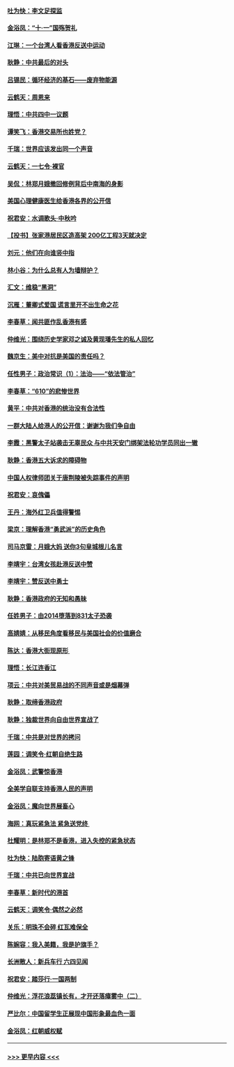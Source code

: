 #### [吐为快：李文足探监](../pages/nsc993/n11509622.md?t=09100333) 
#### [金浴凤：“十‧一”国殇贺礼](../pages/nsc993/n11509593.md?t=09100333) 
#### [江琳：一个台湾人看香港反送中运动](../pages/nsc993/n11509211.md?t=09100333) 
#### [耿静：中共最后的对头](../pages/nsc993/n11508308.md?t=09100333) 
#### [吕锡民：循环经济的基石——废弃物能源](../pages/nsc993/n11508212.md?t=09100333) 
#### [云鹤天：周恩来](../pages/nsc993/n11508055.md?t=09100333) 
#### [理悟：中共四中一议题](../pages/nsc993/n11507782.md?t=09100333) 
#### [谭笑飞：香港交易所也姓党？](../pages/nsc993/n11507753.md?t=09100333) 
#### [千瑞：世界应该发出同一个声音](../pages/nsc993/n11507290.md?t=09100333) 
#### [云鹤天：一七令‧裸官](../pages/nsc993/n11507177.md?t=09100333) 
#### [吴侃：林郑月娥撤回修例背后中南海的身影](../pages/nsc993/n11506876.md?t=09100333) 
#### [美国心理健康医生给香港各界的公开信](../pages/nsc993/n11506809.md?t=09100333) 
#### [祝君安：水调歌头‧中秋吟](../pages/nsc993/n11506758.md?t=09100333) 
#### [【投书】张家港居民区造高架 200亿工程3天就决定](../pages/nsc993/n11506682.md?t=09100333) 
#### [刘元：他们在向谁竖中指](../pages/nsc993/n11505384.md?t=09100333) 
#### [林小谷：为什么总有人为墙辩护？](../pages/nsc993/n11505226.md?t=09100333) 
#### [汇文：维稳“黑洞”](../pages/nsc993/n11504347.md?t=09100333) 
#### [沉雁：董卿式爱国 谎言里开不出生命之花](../pages/nsc993/n11503215.md?t=09100333) 
#### [李春草：闻共匪作乱香港有感](../pages/nsc993/n11503072.md?t=09100333) 
#### [仲维光：围绕历史学家邓之诚及黄现璠先生的私人回忆](../pages/nsc993/n11501330.md?t=09100333) 
#### [魏京生：美中对抗是美国的责任吗？](../pages/nsc993/n11500723.md?t=09100333) 
#### [任性男子：政治常识（1）：法治——“依法管治”](../pages/nsc993/n11500791.md?t=09100333) 
#### [李春草：“610”的悲惨世界](../pages/nsc993/n11501141.md?t=09100333) 
#### [黄平：中共对香港的统治没有合法性](../pages/nsc993/n11499473.md?t=09100333) 
#### [一群大陆人给港人的公开信：谢谢为我们争自由](../pages/nsc993/n11500402.md?t=09100333) 
#### [李霞：黑警太子站袭击无辜民众 与中共天安门绑架法轮功学员同出一辙](../pages/nsc993/n11499805.md?t=09100333) 
#### [耿静：香港五大诉求的障碍物](../pages/nsc993/n11497578.md?t=09100333) 
#### [中国人权律师团关于唐荆陵被失踪事件的声明](../pages/nsc993/n11500014.md?t=09100333) 
#### [祝君安：哀傀儡](../pages/nsc993/n11499776.md?t=09100333) 
#### [王丹：海外红卫兵值得警惕](../pages/nsc993/n11498138.md?t=09100333) 
#### [梁京：理解香港“勇武派”的历史角色](../pages/nsc993/n11498006.md?t=09100333) 
#### [司马京雷：月娥大妈  送你3句皇城根儿名言](../pages/nsc993/n11497885.md?t=09100333) 
#### [李靖宇：台湾女孩赴港反送中赞](../pages/nsc993/n11497721.md?t=09100333) 
#### [李靖宇：赞反送中勇士](../pages/nsc993/n11497452.md?t=09100333) 
#### [耿静：香港政府的无知和愚昧](../pages/nsc993/n11494238.md?t=09100333) 
#### [任姓男子：由2014堕落到831太子恐袭](../pages/nsc993/n11496683.md?t=09100333) 
#### [高婧婧：从移民角度看移民与美国社会的价值磨合](../pages/nsc993/n11495757.md?t=09100333) 
#### [陈达：香港大街现原形 ](../pages/nsc993/n11495441.md?t=09100333) 
#### [理悟：长江连香江](../pages/nsc993/n11495377.md?t=09100333) 
#### [项云：中共对美贸易战的不同声音或是烟幕弹](../pages/nsc993/n11494929.md?t=09100333) 
#### [耿静：取缔香港政府](../pages/nsc993/n11494218.md?t=09100333) 
#### [耿静：独裁世界向自由世界宣战了](../pages/nsc993/n11494190.md?t=09100333) 
#### [千瑞：中共是对世界的拷问](../pages/nsc993/n11493021.md?t=09100333) 
#### [莲园：调笑令‧红朝自绝生路](../pages/nsc993/n11493011.md?t=09100333) 
#### [金浴凤：武警惊香港](../pages/nsc993/n11492994.md?t=09100333) 
#### [全美学自联支持香港人民的声明](../pages/nsc993/n11492630.md?t=09100333) 
#### [金浴凤：魔向世界展畜心](../pages/nsc993/n11492599.md?t=09100333) 
#### [海网：真玩紧急法 紧急送党终 ](../pages/nsc993/n11492535.md?t=09100333) 
#### [杜耀明：是林郑不是香港，进入失控的紧急状态](../pages/nsc993/n11491420.md?t=09100333) 
#### [吐为快：陆胞寄语黄之锋](../pages/nsc993/n11491117.md?t=09100333) 
#### [千瑞：中共已向世界宣战](../pages/nsc993/n11490123.md?t=09100333) 
#### [李春草：新时代的港首](../pages/nsc993/n11489864.md?t=09100333) 
#### [云鹤天：调笑令·偶然之必然](../pages/nsc993/n11489701.md?t=09100333) 
#### [关乐：明珠不会碎 红瓦难保全](../pages/nsc993/n11489647.md?t=09100333) 
#### [陈婉容：我入美籍，我是护旗手？](../pages/nsc993/n11487908.md?t=09100333) 
#### [长洲散人：新兵车行 六四见闻](../pages/nsc993/n11487729.md?t=09100333) 
#### [祝君安：踏莎行‧一国两制](../pages/nsc993/n11487699.md?t=09100333) 
#### [仲维光：浮花浪蕊镇长有，才开还落瘴雾中（二）](../pages/nsc993/n11483286.md?t=09100333) 
#### [严比尔：中国留学生正展现中国形象最血色一面](../pages/nsc993/n11485145.md?t=09100333) 
#### [金浴凤：红朝威权赋](../pages/nsc993/n11485191.md?t=09100333) 

----
#### [ >>> 更早内容 <<< ](../indexes/nsc993-earlier.md)
